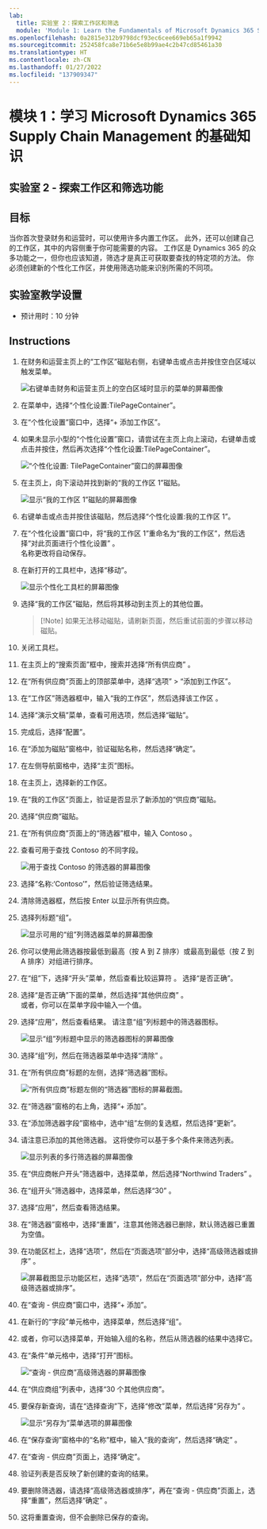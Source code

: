 ```yaml
---
lab:
  title: 实验室 2：探索工作区和筛选
  module: 'Module 1: Learn the Fundamentals of Microsoft Dynamics 365 Supply Chain Management'
ms.openlocfilehash: 0a2815e312b9798dcf93ec6cee669eb65a1f9942
ms.sourcegitcommit: 252458fca8e71b6e5e8b99ae4c2b47cd85461a30
ms.translationtype: HT
ms.contentlocale: zh-CN
ms.lasthandoff: 01/27/2022
ms.locfileid: "137909347"
---
```

# <a name="module-1-learn-the-fundamentals-of-microsoft-dynamics-365-supply-chain-management"></a>模块 1：学习 Microsoft Dynamics 365 Supply Chain Management 的基础知识

## <a name="lab-2---explore-workspaces-and-filtering"></a>实验室 2 - 探索工作区和筛选功能

## <a name="objectives"></a>目标

当你首次登录财务和运营时，可以使用许多内置工作区。 此外，还可以创建自己的工作区，其中的内容侧重于你可能需要的内容。 工作区是 Dynamics 365 的众多功能之一，但你也应该知道，筛选才是真正可获取要查找的特定项的方法。 你必须创建新的个性化工作区，并使用筛选功能来识别所需的不同项。

## <a name="lab-setup"></a>实验室教学设置

   - 预计用时：10 分钟

## <a name="instructions"></a>Instructions

1. 在财务和运营主页上的“工作区”磁贴右侧，右键单击或点击并按住空白区域以触发菜单。

    ![右键单击财务和运营主页上的空白区域时显示的菜单的屏幕图像](./media/m1-common-home-page-right-click-personalize.png)

1. 在菜单中，选择“个性化设置:TilePageContainer”。

1. 在“个性化设置”窗口中，选择“+ 添加工作区”。

1. 如果未显示小型的“个性化设置”窗口，请尝试在主页上向上滚动，右键单击或点击并按住，然后再次选择“个性化设置:TilePageContainer”。

    ![“个性化设置: TilePageContainer”窗口的屏幕图像](./media/m1-common-home-page-right-click-personalize-window.png)

1. 在主页上，向下滚动并找到新的“我的工作区 1”磁贴。

    ![显示“我的工作区 1”磁贴的屏幕图像](./media/m1-common-home-page-my-workspace-1.png)

1. 右键单击或点击并按住该磁贴，然后选择“个性化设置:我的工作区 1”。

1. 在“个性化设置”窗口中，将“我的工作区 1”重命名为“我的工作区”，然后选择“对此页面进行个性化设置” 。  
    名称更改将自动保存。

1. 在新打开的工具栏中，选择“移动”。

    ![显示个性化工具栏的屏幕图像](./media/m1-common-personize-this-page-toolbar.png)

1. 选择“我的工作区”磁贴，然后将其移动到主页上的其他位置。

    >[!Note] 如果无法移动磁贴，请刷新页面，然后重试前面的步骤以移动磁贴。

1. 关闭工具栏。

1. 在主页上的“搜索页面”框中，搜索并选择“所有供应商” 。

1. 在“所有供应商”页面上的顶部菜单中，选择“选项” > “添加到工作区”。

1. 在“工作区”筛选器框中，输入“我的工作区”，然后选择该工作区 。

1. 选择“演示文稿”菜单，查看可用选项，然后选择“磁贴”。

1. 完成后，选择“配置”。

1. 在“添加为磁贴”窗格中，验证磁贴名称，然后选择“确定”。

1. 在左侧导航窗格中，选择“主页”图标。

1. 在主页上，选择新的工作区。

1. 在“我的工作区”页面上，验证是否显示了新添加的“供应商”磁贴。

1. 选择“供应商”磁贴。

1. 在“所有供应商”页面上的“筛选器”框中，输入 Contoso 。

1. 查看可用于查找 Contoso 的不同字段。

    ![用于查找 Contoso 的筛选器的屏幕图像](./media/m1-common-filter-vendor-contoso.png)

1. 选择“名称:‘Contoso’”，然后验证筛选结果。

1. 清除筛选器框，然后按 Enter 以显示所有供应商。

1. 选择列标题“组”。

    ![显示可用的“组”列筛选器菜单的屏幕图像](./media/m1-common-filter-group-column.png)

1. 你可以使用此筛选器按最低到最高（按 A 到 Z 排序）或最高到最低（按 Z 到 A 排序）对组进行排序。

1. 在“组”下，选择“开头”菜单，然后查看比较运算符 。 选择“是否正确”。

1. 选择“是否正确”下面的菜单，然后选择“其他供应商” 。  
    或者，你可以在菜单字段中输入一个值。

1. 选择“应用”，然后查看结果。 请注意“组”列标题中的筛选器图标。

    ![显示“组”列标题中显示的筛选器图标的屏幕图像](./media/m1-common-group-column-filter.png)

1. 选择“组”列，然后在筛选器菜单中选择“清除” 。

1. 在“所有供应商”标题的左侧，选择“筛选器”图标。

    ![“所有供应商”标题左侧的“筛选器”图标的屏幕截图。](./media/m1-common-all-vendors-page-filter.png)

1. 在“筛选器”窗格的右上角，选择“+ 添加”。

1. 在“添加筛选器字段”窗格中，选中“组”左侧的复选框，然后选择“更新”。

1. 请注意已添加的其他筛选器。 这将使你可以基于多个条件来筛选列表。

    ![显示列表的多行筛选器的屏幕图像](./media/m1-common-multi-line-filter.png)

1. 在“供应商帐户开头”筛选器中，选择菜单，然后选择“Northwind Traders” 。

1. 在“组开头”筛选器中，选择菜单，然后选择“30” 。

1. 选择“应用”，然后查看筛选结果。

1. 在“筛选器”窗格中，选择“重置”，注意其他筛选器已删除，默认筛选器已重置为空值。

1. 在功能区栏上，选择“选项”，然后在“页面选项”部分中，选择“高级筛选器或排序” 。

    ![屏幕截图显示功能区栏，选择“选项”，然后在“页面选项”部分中，选择“高级筛选器或排序”。](./media/m1-common-advanced-filter-sort-ribbon.png)

1. 在“查询 - 供应商”窗口中，选择“+ 添加”。

1. 在新行的“字段”单元格中，选择菜单，然后选择“组”。

1. 或者，你可以选择菜单，开始输入组的名称，然后从筛选器的结果中选择它。

1. 在“条件”单元格中，选择“打开”图标。

    ![“查询 - 供应商”高级筛选器的屏幕图像](./media/m1-common-inquire-vendor-advanced-filter.png)

1. 在“供应商组”列表中，选择“30 个其他供应商”。

1. 要保存新查询，请在“选择查询”下，选择“修改”菜单，然后选择“另存为”  。

    ![显示“另存为”菜单选项的屏幕图像](./media/m1-common-inquiry-vendors-advanced-filter-save-as.png)

1. 在“保存查询”窗格中的“名称”框中，输入“我的查询”，然后选择“确定” 。

1. 在“查询 - 供应商”页面上，选择“确定”。

1. 验证列表是否反映了新创建的查询的结果。

1. 要删除筛选器，请选择“高级筛选器或排序”，再在“查询 - 供应商”页面上，选择“重置”，然后选择“确定”  。

1. 这将重置查询，但不会删除已保存的查询。
